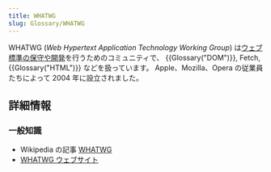 ```yaml
---
title: WHATWG
slug: Glossary/WHATWG
---
```


WHATWG (_Web Hypertext Application Technology Working Group_) は[ウェブ標準の保守や開発](https://spec.whatwg.org/)を行うためのコミュニティで、 {{Glossary("DOM")}}, Fetch, {{Glossary("HTML")}} などを扱っています。 Apple、Mozilla、Opera の従業員たちによって 2004 年に設立されました。

## 詳細情報

### 一般知識

- Wikipedia の記事 [WHATWG](https://ja.wikipedia.org/wiki/Web_Hypertext_Application_Technology_Working_Group)
- [WHATWG ウェブサイト](https://whatwg.org/)

